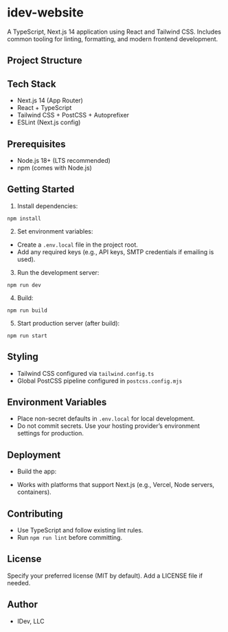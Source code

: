 # idev-website

A TypeScript, Next.js 14 application using React and Tailwind CSS. Includes common tooling for linting, formatting, and modern frontend development.

## Project Structure


## Tech Stack

- Next.js 14 (App Router)
- React + TypeScript
- Tailwind CSS + PostCSS + Autoprefixer
- ESLint (Next.js config)

## Prerequisites

- Node.js 18+ (LTS recommended)
- npm (comes with Node.js)

## Getting Started

1) Install dependencies:
```terminaloutput
npm install
```

2) Set environment variables:
- Create a `.env.local` file in the project root.
- Add any required keys (e.g., API keys, SMTP credentials if emailing is used).

3) Run the development server:
```terminaloutput
npm run dev
```

4) Build:
```terminaloutput
npm run build
```

5) Start production server (after build):
```terminaloutput
npm run start
```

## Styling

- Tailwind CSS configured via `tailwind.config.ts`
- Global PostCSS pipeline configured in `postcss.config.mjs`

## Environment Variables

- Place non-secret defaults in `.env.local` for local development.
- Do not commit secrets. Use your hosting provider’s environment settings for production.

## Deployment

- Build the app:

- Works with platforms that support Next.js (e.g., Vercel, Node servers, containers).

## Contributing

- Use TypeScript and follow existing lint rules.
- Run `npm run lint` before committing.

## License

Specify your preferred license (MIT by default). Add a LICENSE file if needed.

## Author

- IDev, LLC